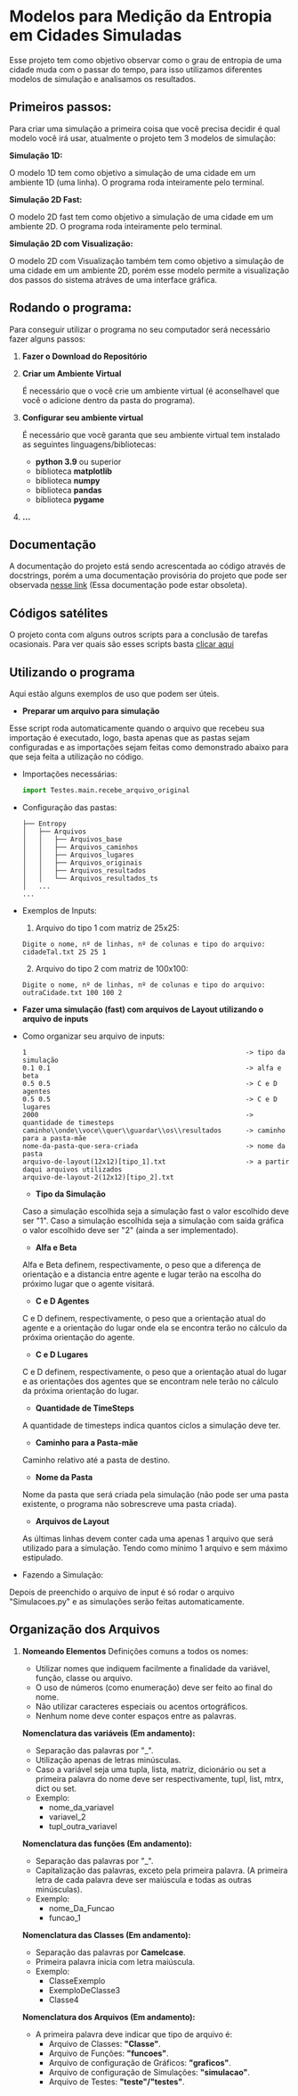 # Modelos para Medição da Entropia em Cidades Simuladas
Esse projeto tem como objetivo observar como o grau de entropia de uma cidade muda com o passar do tempo, para isso utilizamos diferentes modelos de simulação e analisamos os resultados.

## **Primeiros passos:**

Para criar uma simulação a primeira coisa que você precisa decidir é qual modelo você irá usar, atualmente o projeto tem 3 modelos de simulação:

**Simulação 1D:**

O modelo 1D tem como objetivo a simulação de uma cidade em um ambiente 1D (uma linha). O programa roda inteiramente pelo terminal.

**Simulação 2D Fast:**

O modelo 2D fast tem como objetivo a simulação de uma cidade em um ambiente 2D. O programa roda inteiramente pelo terminal.

**Simulação 2D com Visualização:**

O modelo 2D com Visualização também tem como objetivo a simulação de uma cidade em um ambiente 2D, porém esse modelo permite a visualização dos passos do sistema atráves de uma interface gráfica.

## **Rodando o programa:**
Para conseguir utilizar o programa no seu computador será necessário fazer alguns passos:

1. **Fazer o Download do Repositório**

2. **Criar um Ambiente Virtual**

    É necessário que o você crie um ambiente virtual (é aconselhavel que você o adicione dentro da pasta do programa).

3. **Configurar seu ambiente virtual**

    É necessário que você garanta que seu ambiente virtual tem instalado as seguintes linguagens/bibliotecas:
    - **python 3.9** ou superior
    - biblioteca **matplotlib**
    - biblioteca **numpy**
    - biblioteca **pandas**
    - biblioteca **pygame**

4. **...**

## **Documentação**
A documentação do projeto está sendo acrescentada ao código através de docstrings, porém a uma documentação provisória do projeto que pode ser observada [nesse link](Documentation.md) (Essa documentação pode estar obsoleta).

## **Códigos satélites**
O projeto conta com alguns outros scripts para a conclusão de tarefas ocasionais. Para ver quais são esses scripts basta [clicar aqui](https://github.com/filhaDeHades/satellite-code-entropy)

## **Utilizando o programa**
Aqui estão alguns exemplos de uso que podem ser úteis.

- **Preparar um arquivo para simulação**

Esse script roda automaticamente quando o arquivo que recebeu sua importação
é executado, logo, basta apenas que as pastas sejam configuradas e as importações sejam feitas como demonstrado abaixo para que seja feita a utilização no código.

- Importações necessárias:
    ```python
    import Testes.main.recebe_arquivo_original
    ```
- Configuração das pastas:

    ```
    ├── Entropy
    │   ├── Arquivos
    │   │   ├── Arquivos_base
    │   │   ├── Arquivos_caminhos
    │   │   ├── Arquivos_lugares
    │   │   ├── Arquivos_originais
    │   │   ├── Arquivos_resultados
    │   │   └── Arquivos_resultados_ts
    │   ...
    ...
    ```
- Exemplos de Inputs:

    1. Arquivo do tipo 1 com matriz de 25x25:
    ```
    Digite o nome, nº de linhas, nº de colunas e tipo do arquivo:
    cidadeTal.txt 25 25 1
    ```
    2. Arquivo do tipo 2 com matriz de 100x100:
    ```
    Digite o nome, nº de linhas, nº de colunas e tipo do arquivo:
    outraCidade.txt 100 100 2
    ```

- **Fazer uma simulação (fast) com arquivos de Layout utilizando o arquivo de inputs**

- Como organizar seu arquivo de inputs:

    ```
    1                                                       -> tipo da simulação
    0.1 0.1                                                 -> alfa e beta
    0.5 0.5                                                 -> C e D agentes
    0.5 0.5                                                 -> C e D lugares
    2000                                                    -> quantidade de timesteps
    caminho\\onde\\voce\\quer\\guardar\\os\\resultados      -> caminho para a pasta-mãe
    nome-da-pasta-que-sera-criada                           -> nome da pasta
    arquivo-de-layout(12x12)[tipo_1].txt                    -> a partir daqui arquivos utilizados
    arquivo-de-layout-2(12x12)[tipo_2].txt
    ```

    * **Tipo da Simulação**

    Caso a simulação escolhida seja a simulação fast o valor escolhido deve ser "1".
    Caso a simulação escolhida seja a simulação com saída gráfica o valor escolhido deve ser "2" (ainda a ser implementado).

    * **Alfa e Beta**

    Alfa e Beta definem, respectivamente, o peso que a diferença de orientação e a distancia entre agente e lugar terão na escolha do próximo lugar que o agente visitará.

    * **C e D Agentes**

    C e D definem, respectivamente, o peso que a orientação atual do agente e a orientação do lugar onde ela se encontra terão no cálculo da próxima orientação do agente.

    * **C e D Lugares**

    C e D definem, respectivamente, o peso que a orientação atual do lugar e as orientações dos agentes que se encontram nele terão no cálculo da próxima orientação do lugar.

    * **Quantidade de TimeSteps**

    A quantidade de timesteps indica quantos ciclos a simulação deve ter.

    * **Caminho para a Pasta-mãe**

    Caminho relativo até a pasta de destino.

    * **Nome da Pasta**

    Nome da pasta que será criada pela simulação (não pode ser uma pasta existente, o programa não sobrescreve uma pasta criada).

    * **Arquivos de Layout**

    As últimas linhas devem conter cada uma apenas 1 arquivo que será utilizado para a simulação. Tendo como mínimo 1 arquivo e sem máximo estipulado.

- Fazendo a Simulação:

Depois de preenchido o arquivo de input é só rodar o arquivo "Simulacoes.py" e as simulações serão feitas automaticamente.


## **Organização dos Arquivos**

1. **Nomeando Elementos**
    Definições comuns a todos os nomes:
    * Utilizar nomes que indiquem facilmente a finalidade da variável, função, classe ou arquivo.
    * O uso de números (como enumeração) deve ser feito ao final do nome.
    * Não utilizar caracteres especiais ou acentos ortográficos.
    * Nenhum nome deve conter espaços entre as palavras.

    **Nomenclatura das variáveis (Em andamento):**
    - Separação das palavras por "_".
    - Utilização apenas de letras minúsculas.
    - Caso a variável seja uma tupla, lista, matriz, dicionário ou set a primeira palavra do nome deve ser respectivamente, tupl, list, mtrx, dict ou set.
    - Exemplo:
        - nome_da_variavel
        - variavel_2
        - tupl_outra_variavel

    **Nomenclatura das funções (Em andamento):**
    - Separação das palavras por "_".
    - Capitalização das palavras, exceto pela primeira palavra. (A primeira letra de cada palavra deve ser maiúscula e todas as outras minúsculas).
    - Exemplo:
        - nome_Da_Funcao
        - funcao_1

    **Nomenclatura das Classes (Em andamento):**
    - Separação das palavras por **Camelcase**.
    - Primeira palavra inicia com letra maiúscula.
    - Exemplo:
        - ClasseExemplo
        - ExemploDeClasse3
        - Classe4

    **Nomenclatura dos Arquivos (Em andamento):**
    - A primeira palavra deve indicar que tipo de arquivo é:
        - Arquivo de Classes: **"Classe"**.
        - Arquivo de Funções: **"funcoes"**.
        - Arquivo de configuração de Gráficos: **"graficos"**.
        - Arquivo de configuração de Simulações: **"simulacao"**.
        - Arquivo de Testes: **"teste"/"testes"**.
        
        